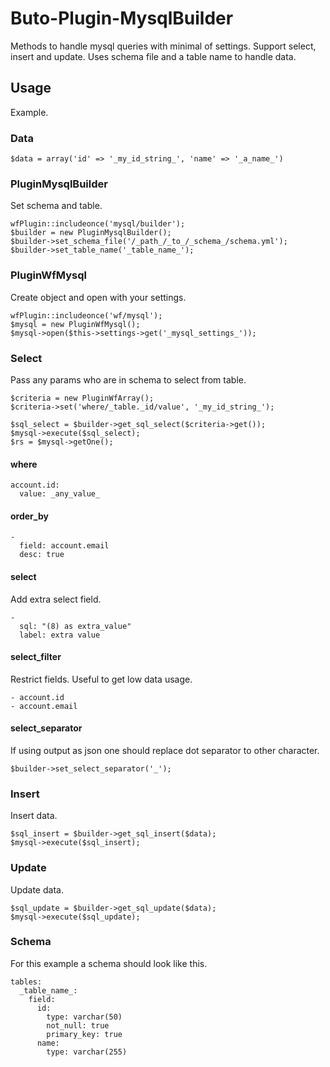 # Buto-Plugin-MysqlBuilder
Methods to handle mysql queries with minimal of settings. Support select, insert and update. Uses schema file and a table name to handle data.

## Usage
Example.
### Data
```
$data = array('id' => '_my_id_string_', 'name' => '_a_name_')
```

### PluginMysqlBuilder
Set schema and table.
```
wfPlugin::includeonce('mysql/builder');
$builder = new PluginMysqlBuilder();
$builder->set_schema_file('/_path_/_to_/_schema_/schema.yml');
$builder->set_table_name('_table_name_');
```

### PluginWfMysql
Create object and open with your settings.
```
wfPlugin::includeonce('wf/mysql');
$mysql = new PluginWfMysql();
$mysql->open($this->settings->get('_mysql_settings_'));
```

### Select
Pass any params who are in schema to select from table. 
```
$criteria = new PluginWfArray();
$criteria->set('where/_table._id/value', '_my_id_string_');

$sql_select = $builder->get_sql_select($criteria->get());
$mysql->execute($sql_select);
$rs = $mysql->getOne();
```

#### where
```
account.id:
  value: _any_value_
```
#### order_by
```
-
  field: account.email
  desc: true
```
#### select
Add extra select field.
```
-
  sql: "(8) as extra_value"
  label: extra value
```
#### select_filter
Restrict fields. Useful to get low data usage.
```
- account.id
- account.email
```

#### select_separator
If using output as json one should replace dot separator to other character.
```
$builder->set_select_separator('_');
```

### Insert
Insert data.
```
$sql_insert = $builder->get_sql_insert($data);
$mysql->execute($sql_insert);
```

### Update
Update data.
```
$sql_update = $builder->get_sql_update($data);
$mysql->execute($sql_update);
```

### Schema
For this example a schema should look like this.
```
tables:
  _table_name_:
    field:
      id:
        type: varchar(50)
        not_null: true
        primary_key: true
      name:
        type: varchar(255)
```
